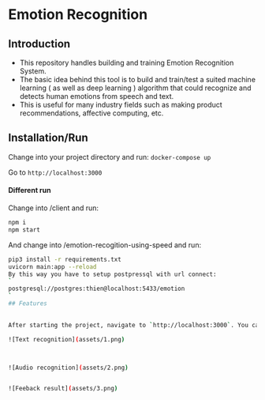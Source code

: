 # Emotion Recognition

## Introduction
- This repository handles building and training Emotion Recognition System.
- The basic idea behind this tool is to build and train/test a suited machine learning ( as well as deep learning ) algorithm that could recognize and detects human emotions from speech and text.
- This is useful for many industry fields such as making product recommendations, affective computing, etc.
## Installation/Run

  Change into your project directory and run:
  `docker-compose up`
  
  Go to `http://localhost:3000`
#### Different run
Change into /client and run:
```bash
npm i
npm start
```
And change into /emotion-recogition-using-speed and run:
```bash
pip3 install -r requirements.txt
uvicorn main:app --reload
By this way you have to setup postpressql with url connect:
`
postgresql://postgres:thien@localhost:5433/emotion
`
## Features
 

After starting the project, navigate to `http://localhost:3000`. You can compute emotion recognition by text, audio and feeback result of compution:

![Text recognition](assets/1.png)



![Audio recognition](assets/2.png)


![Feeback result](assets/3.png)
